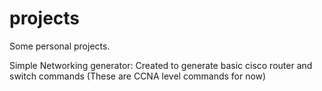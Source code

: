 # projects
Some personal projects.

Simple Networking generator: Created to generate basic cisco router and switch commands 
(These are CCNA level commands for now)
